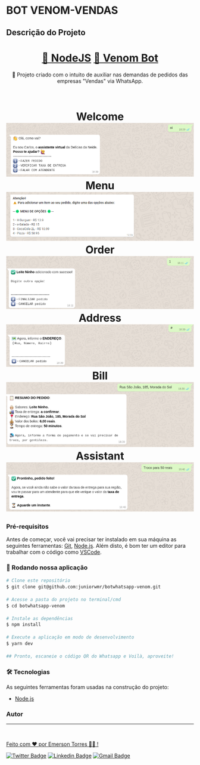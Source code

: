 # BOT VENOM-VENDAS

## Descrição do Projeto

<p align="center"></p>
<h1 align="center">
    <a href="https://nodejs.org/en/">🔗 NodeJS</a>
    <a href="https://www.npmjs.com/package/venom-bot">🧠 Venom Bot</a>
</h1>
<p align="center">🚀 Projeto criado com o intuito de auxiliar nas demandas de pedidos das empresas "Vendas" via WhatsApp.</p>
<br>
<h1 align="center">
  Welcome
  <img alt="Welcome" title="Welcome" src="./assets/welcome.png" />
  Menu
  <img alt="Menu" title="Menu" src="./assets/menu.png" />
  Order
  <img alt="Order" title="Order" src="./assets/order.png" />
  Address
  <img alt="Address" title="Address" src="./assets/address.png" />
  Bill
  <img alt="Bill" title="Bill" src="./assets/bill.png" />
  Assistant
  <img alt="Assistant" title="Assistant" src="./assets/assistant.png" />
</h1>

### Pré-requisitos

Antes de começar, você vai precisar ter instalado em sua máquina as seguintes ferramentas:
[Git](https://git-scm.com), [Node.js](https://nodejs.org/en/).
Além disto, é bom ter um editor para trabalhar com o código como [VSCode](https://code.visualstudio.com/).

### 🎲 Rodando nossa aplicação

```bash
# Clone este repositório
$ git clone git@github.com:juniorwmr/botwhatsapp-venom.git

# Acesse a pasta do projeto no terminal/cmd
$ cd botwhatsapp-venom

# Instale as dependências
$ npm install

# Execute a aplicação em modo de desenvolvimento
$ yarn dev

## Pronto, escaneie o código QR do Whatsapp e Voilà, aproveite!
```

### 🛠 Tecnologias

As seguintes ferramentas foram usadas na construção do projeto:

- [Node.js](https://nodejs.org/en/)

### Autor

---

<a href="https://Apemerson.github.io/">
 <img style="border-radius: 30;" src="https://avatars.githubusercontent.com/u/36451877?s=400&v=4" width="100px;" alt=""/>
 <br />

Feito com ❤️ por Emerson Torres 👋🏽 !

[![Twitter Badge](https://img.shields.io/badge/-@apemerson-1ca0f1?style=flat-square&labelColor=1ca0f1&logo=twitter&logoColor=white&link=https://twitter.com/apemerson)](https://twitter.com/apemerson) [![Linkedin Badge](https://img.shields.io/badge/-Emerson-blue?style=flat-square&logo=Linkedin&logoColor=white&link=https://www.linkedin.com/in/emerson-torres-1249785b/)](https://www.linkedin.com/in/emerson-torres-1249785b/)
[![Gmail Badge](https://img.shields.io/badge/-apemerson@gmail.com-c14438?style=flat-square&logo=Gmail&logoColor=white&link=mailto:apemerson@gmail.com)](mailto:apemerson@gmail.com)
